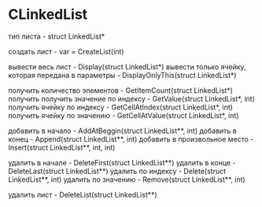 # CLinkedList

тип листа - struct LinkedList*

создать лист - var = CreateList(int)

вывести весь лист - Display(struct LinkedList*)
вывести только ячейку, которая передана в параметры - DisplayOnlyThis(struct LinkedList*)

получить количество элементов - GetItemCount(struct LinkedList*)
получить получить значение по индексу - GetValue(struct LinkedList*, int)
получить ячейку по индексу - GetCellAtIndex(struct LinkedList*, int)
получить ячейку по значению - GetCellAtValue(struct LinkedList*, int)

добавить в начало - AddAtBeggin(struct LinkedList**, int)
добавить в конец - Append(struct LinkedList**, int)
добавить в произвольное место - Insert(struct LinkedList**, int, int)

удалить в начале - DeleteFirst(struct LinkedList**)
удалить в конце - DeleteLast(struct LinkedList**)
удалить по индексу - Delete(struct LinkedList**, int)
удалить по значению - Remove(struct LinkedList**, int)

удалить лист - DeleteList(struct LinkedList**)
